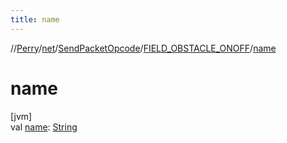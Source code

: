```yaml
---
title: name
---
```

//[Perry](../../../../index.html)/[net](../../index.html)/[SendPacketOpcode](../index.html)/[FIELD_OBSTACLE_ONOFF](index.html)/[name](name.html)



# name



[jvm]\
val [name](name.html): [String](https://kotlinlang.org/api/latest/jvm/stdlib/kotlin/-string/index.html)




